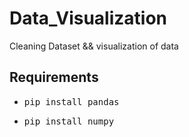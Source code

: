 # Data_Visualization
Cleaning Dataset &amp;&amp; visualization of data

## Requirements
<ul>
<li><pre>pip install pandas</pre></li>
<li><pre>pip install numpy</pre></li>
</ul>
